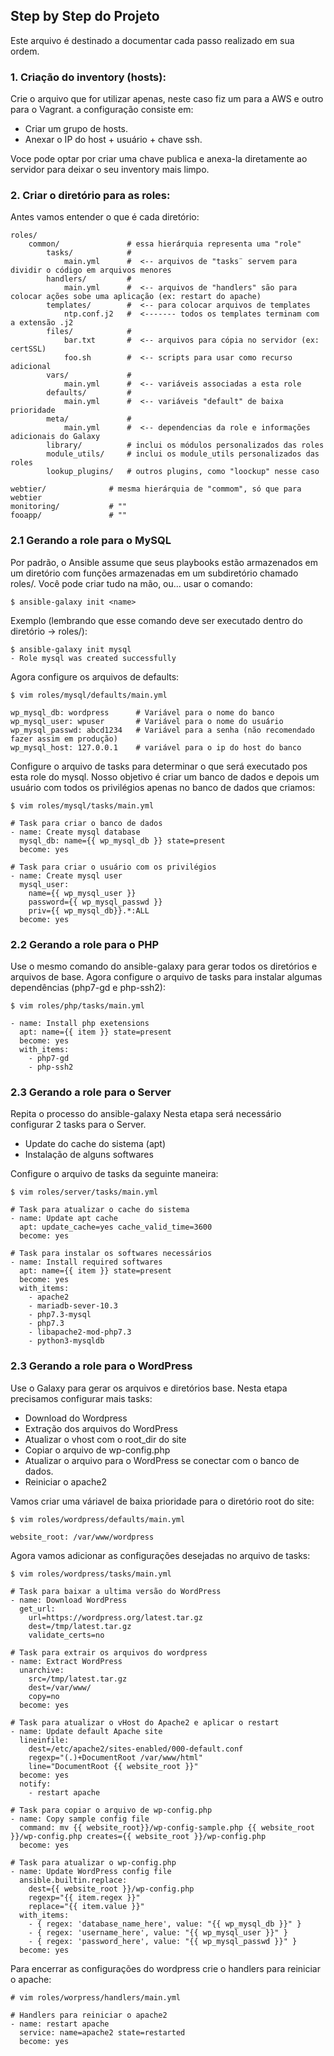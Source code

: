 ## Step by Step do Projeto

Este arquivo é destinado a documentar cada passo realizado em sua ordem.

### 1. Criação do inventory (hosts):

Crie o arquivo que for utilizar apenas, neste caso fiz um para a AWS e outro para o Vagrant. a configuração consiste em:

* Criar um grupo de hosts.
* Anexar o IP do host + usuário + chave ssh.

Voce pode optar por criar uma chave publica e anexa-la diretamente ao servidor para deixar o seu inventory mais limpo.

### 2. Criar o diretório para as roles:

Antes vamos entender o que é cada diretório:
```
roles/
    common/               # essa hierárquia representa uma "role"
        tasks/            #
            main.yml      #  <-- arquivos de "tasks¨ servem para dividir o código em arquivos menores
        handlers/         #
            main.yml      #  <-- arquivos de "handlers" são para colocar ações sobe uma aplicação (ex: restart do apache)
        templates/        #  <-- para colocar arquivos de templates
            ntp.conf.j2   #  <------- todos os templates terminam com a extensão .j2
        files/            #
            bar.txt       #  <-- arquivos para cópia no servidor (ex: certSSL)
            foo.sh        #  <-- scripts para usar como recurso adicional
        vars/             #
            main.yml      #  <-- variáveis associadas a esta role
        defaults/         #
            main.yml      #  <-- variáveis "default" de baixa prioridade
        meta/             #
            main.yml      #  <-- dependencias da role e informações adicionais do Galaxy
        library/          # inclui os módulos personalizados das roles
        module_utils/     # inclui os module_utils personalizados das roles
        lookup_plugins/   # outros plugins, como "loockup" nesse caso

webtier/              # mesma hierárquia de "commom", só que para webtier
monitoring/           # ""
fooapp/               # ""
```

### 2.1 Gerando a role para o MySQL

Por padrão, o Ansible assume que seus playbooks estão armazenados em um diretório com funções armazenadas em um subdiretório chamado roles/.
Você pode criar tudo na mão, ou... usar o comando:
```
$ ansible-galaxy init <name>
```

Exemplo (lembrando que esse comando deve ser executado dentro do diretório → roles/):
```
$ ansible-galaxy init mysql
- Role mysql was created successfully
```

Agora configure os arquivos de defaults:
```
$ vim roles/mysql/defaults/main.yml

wp_mysql_db: wordpress      # Variável para o nome do banco
wp_mysql_user: wpuser       # Variável para o nome do usuário
wp_mysql_passwd: abcd1234   # Variável para a senha (não recomendado fazer assim em produção)
wp_mysql_host: 127.0.0.1    # variável para o ip do host do banco
```

Configure o arquivo de tasks para determinar o que será executado pos esta role do mysql.
Nosso objetivo é criar um banco de dados e depois um usuário com todos os privilégios apenas no banco de dados que criamos:
```
$ vim roles/mysql/tasks/main.yml

# Task para criar o banco de dados
- name: Create mysql database
  mysql_db: name={{ wp_mysql_db }} state=present
  become: yes

# Task para criar o usuário com os privilégios
- name: Create mysql user
  mysql_user:
    name={{ wp_mysql_user }}
    password={{ wp_mysql_passwd }}
    priv={{ wp_mysql_db}}.*:ALL
  become: yes
```

### 2.2 Gerando a role para o PHP

Use o mesmo comando do ansible-galaxy para gerar todos os diretórios e arquivos de base.
Agora configure o arquivo de tasks para instalar algumas dependências (php7-gd e php-ssh2):
```
$ vim roles/php/tasks/main.yml

- name: Install php exetensions
  apt: name={{ item }} state=present
  become: yes
  with_items:
    - php7-gd
    - php-ssh2
```

### 2.3 Gerando a role para o Server

Repita o processo do ansible-galaxy
Nesta etapa será necessário configurar 2 tasks para o Server.

* Update do cache do sistema (apt)
* Instalação de alguns softwares

Configure o arquivo de tasks da seguinte maneira:
```
$ vim roles/server/tasks/main.yml

# Task para atualizar o cache do sistema
- name: Update apt cache
  apt: update_cache=yes cache_valid_time=3600
  become: yes

# Task para instalar os softwares necessários
- name: Install required softwares
  apt: name={{ item }} state=present
  become: yes
  with_items:
    - apache2
    - mariadb-sever-10.3
    - php7.3-mysql
    - php7.3
    - libapache2-mod-php7.3
    - python3-mysqldb
```

### 2.3 Gerando a role para o WordPress

Use o Galaxy para gerar os arquivos e diretórios base.
Nesta etapa precisamos configurar mais tasks:

* Download do Wordpress
* Extração dos arquivos do WordPress
* Atualizar o vhost com o root_dir do site
* Copiar o arquivo de wp-config.php
* Atualizar o arquivo para o WordPress se conectar com o banco de dados.
* Reiniciar o apache2

Vamos criar uma váriavel de baixa prioridade para o diretório root do site:
```
$ vim roles/wordpress/defaults/main.yml

website_root: /var/www/wordpress
```

Agora vamos adicionar as configurações desejadas no arquivo de tasks:
```
$ vim roles/wordpress/tasks/main.yml

# Task para baixar a ultima versão do WordPress
- name: Download WordPress
  get_url:
    url=https://wordpress.org/latest.tar.gz
    dest=/tmp/latest.tar.gz
    validate_certs=no

# Task para extrair os arquivos do wordpress
- name: Extract WordPress
  unarchive:
    src=/tmp/latest.tar.gz
    dest=/var/www/
    copy=no
  become: yes

# Task para atualizar o vHost do Apache2 e aplicar o restart
- name: Update default Apache site
  lineinfile:
    dest=/etc/apache2/sites-enabled/000-default.conf
    regexp="(.)+DocumentRoot /var/www/html"
    line="DocumentRoot {{ website_root }}" 
  become: yes
  notify:
    - restart apache

# Task para copiar o arquivo de wp-config.php
- name: Copy sample config file
  command: mv {{ website_root}}/wp-config-sample.php {{ website_root }}/wp-config.php creates={{ website_root }}/wp-config.php
  become: yes

# Task para atualizar o wp-config.php
- name: Update WordPress config file
  ansible.builtin.replace:
    dest={{ website_root }}/wp-config.php
    regexp="{{ item.regex }}"
    replace="{{ item.value }}"
  with_items:
    - { regex: 'database_name_here', value: "{{ wp_mysql_db }}" }
    - { regex: 'username_here', value: "{{ wp_mysql_user }}" }
    - { regex: 'password_here', value: "{{ wp_mysql_passwd }}" }
  become: yes
```

Para encerrar as configurações do wordpress crie o handlers para reiniciar o apache:
```
# vim roles/worpress/handlers/main.yml

# Handlers para reiniciar o apache2
- name: restart apache
  service: name=apache2 state=restarted
  become: yes
```